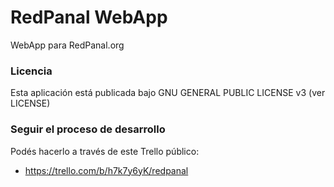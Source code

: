 # RedPanal WebApp

WebApp para RedPanal.org

### Licencia
Esta aplicación está publicada bajo GNU GENERAL PUBLIC LICENSE v3 (ver LICENSE)

### Seguir el proceso de desarrollo
Podés hacerlo a través de este Trello público:

- https://trello.com/b/h7k7y6yK/redpanal